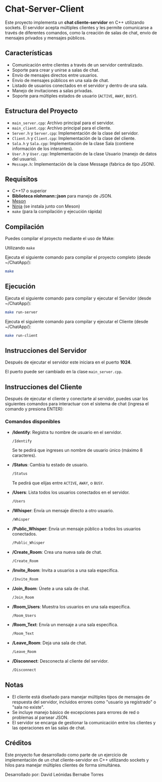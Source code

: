 # Chat-Server-Client

Este proyecto implementa un **chat cliente-servidor** en C++ utilizando sockets. El servidor acepta múltiples clientes y les permite comunicarse a través de diferentes comandos, como la creación de salas de chat, envío de mensajes privados y mensajes públicos.

## Características
- Comunicación entre clientes a través de un servidor centralizado.
- Soporte para crear y unirse a salas de chat.
- Envío de mensajes directos entre usuarios.
- Envío de mensajes públicos en una sala de chat.
- Listado de usuarios conectados en el servidor y dentro de una sala.
- Manejo de invitaciones a salas privadas.
- Soporte para múltiples estados de usuario (`ACTIVE`, `AWAY`, `BUSY`).


## Estructura del Proyecto
- `main_server.cpp`: Archivo principal para el servidor.
- `main_client.cpp`: Archivo principal para el cliente.
- `Server.h` y `Server.cpp`: Implementación de la clase del servidor.
- `Client.h` y `Client.cpp`: Implementación de la clase del cliente.
- `Sala.h` y `Sala.cpp`: Implementación de la clase Sala (contiene información de los interantes).
- `User.h` y `User.cpp`: Implementación de la clase Usuario (manejo de datos del usuario).
- `Message.h`: Implementación de la clase Message (fabrica de tipo JSON).

## Requisitos
- C++17 o superior
- **Biblioteca nlohmann::json** para manejo de JSON.
- [Meson](https://mesonbuild.com/) 
- [Ninja](https://ninja-build.org/) (se instala junto con Meson)
- `make` (para la compilación y ejecución rápida)

## Compilación

Puedes compilar el proyecto mediante el uso de Make:

Utilizando `make`

Ejecuta el siguiente comando para compilar el proyecto completo (desde ~/ChatApp/):

```bash
make

```

## Ejecución

Ejecuta el siguiente comando para compilar y ejecutar el Servidor (desde ~/ChatApp/):

```bash
make run-server
```

Ejecuta el siguiente comando para compilar y ejecutar el Cliente (desde ~/ChatApp/):

```bash
make run-client
```


## Instrucciones del Servidor

Después de ejecutar el servidor este iniciara en el puerto **1024**. 

El puerto puede ser cambiado en la clase `main_server.cpp`. 


## Instrucciones del Cliente

Después de ejecutar el cliente y conectarte al servidor, puedes usar los siguientes comandos para interactuar con el sistema de chat (ingresa el comando y presiona ENTER):

### Comandos disponibles

- **/Identify**: Registra tu nombre de usuario en el servidor.
    ```bash
    /Identify
    ```
    Se te pedirá que ingreses un nombre de usuario único (máximo 8 caracteres).

- **/Status**: Cambia tu estado de usuario.
    ```bash
    /Status
    ```
    Te pedirá que elijas entre `ACTIVE`, `AWAY`, o `BUSY`.

- **/Users**: Lista todos los usuarios conectados en el servidor.
    ```bash
    /Users
    ```

- **/Whisper**: Envía un mensaje directo a otro usuario.
    ```bash
    /Whisper
    ```

- **/Public_Whisper**: Envía un mensaje público a todos los usuarios conectados.
    ```bash
    /Public_Whisper
    ```

- **/Create_Room**: Crea una nueva sala de chat.
    ```bash
    /Create_Room
    ```

- **/Invite_Room**: Invita a usuarios a una sala específica.
    ```bash
    /Invite_Room
    ```

- **/Join_Room**: Únete a una sala de chat.
    ```bash
    /Join_Room
    ```

- **/Room_Users**: Muestra los usuarios en una sala específica.
    ```bash
    /Room_Users
    ```

- **/Room_Text**: Envía un mensaje a una sala específica.
    ```bash
    /Room_Text
    ```

- **/Leave_Room**: Deja una sala de chat.
    ```bash
    /Leave_Room
    ```

- **/Disconnect**: Desconecta al cliente del servidor.
    ```bash
    /Disconnect
    ```

## Notas

- El cliente está diseñado para manejar múltiples tipos de mensajes de respuesta del servidor, incluidos errores como "usuario ya registrado" o "sala no existe".
- Se incluye manejo básico de excepciones para errores de red o problemas al parsear JSON.
- El servidor se encarga de gestionar la comunicación entre los clientes y las operaciones en las salas de chat.

## Créditos

Este proyecto fue desarrollado como parte de un ejercicio de implementación de un chat cliente-servidor en C++ utilizando sockets y hilos para manejar múltiples clientes de forma simultánea.

Desarrollado por: David Leónidas Bernabe Torres
